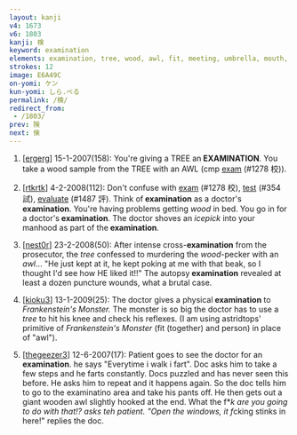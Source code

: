 ```yaml
---
layout: kanji
v4: 1673
v6: 1803
kanji: 検
keyword: examination
elements: examination, tree, wood, awl, fit, meeting, umbrella, mouth, person
strokes: 12
image: E6A49C
on-yomi: ケン
kun-yomi: しら.べる
permalink: /検/
redirect_from:
 - /1803/
prev: 険
next: 倹
---
```


1) [<a href="http://kanji.koohii.com/profile/ergerg">ergerg</a>] 15-1-2007(158): You&#039;re giving a TREE an<strong> EXAMINATION</strong>. You take a wood sample from the TREE with an AWL (cmp <a href="../v4/1278.html">exam</a> (#1278 校)).

2) [<a href="http://kanji.koohii.com/profile/rtkrtk">rtkrtk</a>] 4-2-2008(112): Don&#039;t confuse with <a href="../v4/1278.html">exam</a> (#1278 校), <a href="../v4/354.html">test</a> (#354 試), <a href="../v4/1487.html">evaluate</a> (#1487 評). Think of<strong> examination</strong> as a doctor&#039;s<strong> examination</strong>. You&#039;re having problems getting <em>wood</em> in bed. You go in for a doctor&#039;s<strong> examination</strong>. The doctor shoves an <em>icepick</em> into your manhood as part of the<strong> examination</strong>.

3) [<a href="http://kanji.koohii.com/profile/nest0r">nest0r</a>] 23-2-2008(50): After intense cross-<strong>examination</strong> from the prosecutor, the <em>tree</em> confessed to murdering the <em>wood</em>-pecker with an <em>awl</em>... &quot;He just kept at it, he kept poking at me with that beak, so I thought I&#039;d see how HE liked it!!&quot; The autopsy<strong> examination</strong> revealed at least a dozen puncture wounds, what a brutal case.

4) [<a href="http://kanji.koohii.com/profile/kioku3">kioku3</a>] 13-1-2009(25): The doctor gives a physical<strong> examination</strong> to <em>Frankenstein&#039;s Monster.</em> The monster is so big the doctor has to use a <em>tree</em> to hit his knee and check his reflexes. (I am using astridtops&#039; primitive of <em>Frankenstein&#039;s Monster</em> (fit (together) and person) in place of &quot;awl&quot;).

5) [<a href="http://kanji.koohii.com/profile/thegeezer3">thegeezer3</a>] 12-6-2007(17): Patient goes to see the doctor for an<strong> examination</strong>. he says &quot;Everytime i walk i fart&quot;. Doc asks him to take a few steps and he farts constantly. Docs puzzled and has never seen this before. He asks him to repeat and it happens again. So the doc tells him to go to the examinatino area and take his pants off. He then gets out a giant wooden awl slightly hooked at the end. What the f*<em>k are you going to do with that!? asks teh patient. &quot;Open the windows, it f</em>cking stinks in here!&quot; replies the doc.

